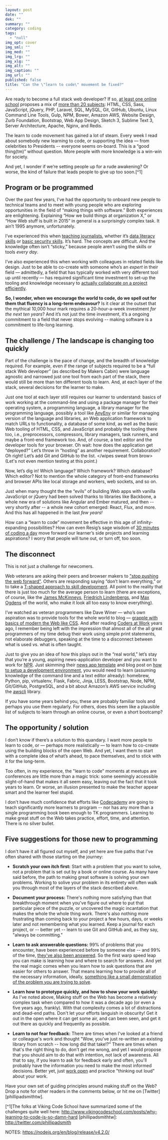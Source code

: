 ```yaml
---
layout: post
date: ""
dek: ""
summary: ""
category: coding
tags: 
  - "null"
img_opt: cover
img_sml: ""
img_med: ""
img_lrg: ""
img_xlg: ""
img_alt: ""
img_caption: ""
img_url: ""
published: false
title: "Can the \"learn to code\" movement be fixed?"
---
```




Are ready to become a full stack web developer? If so, [at least one online school](https://makerscabin.com/web/) proposes a mix of [more than 20 subjects](https://makerscabin.com/web/): HTML, CSS, Sass, JavaScript, jQuery, PHP, Laravel, SQL, MySQL, Git, GitHub, Ubuntu, Linux Command Line Tools, Gulp, NPM, Bower, Amazon AWS, Website Design, Zurb Foundation, Bootstrap, Web App Design, Sketch 3, Sublime Text 3, Server Architecture, Apache, Nginx, and Redis.

The learn to code movement has gained a lot of steam. Every week I read about somebody new learning to code, or supporting the idea — from celebrities to Presidents -- everyone seems on-board. This is a “good thing(tm)” without question. More people with more knowledge is a win-win for society.

And yet, I wonder if we’re setting people up for a rude awakening? Or worse, the kind of failure that leads people to give up too soon.[^1]

## Program or be programmed
Over the past few years, I’ve had the opportunity to onboard new people to technical teams and to meet with young people who are exploring opportunities in the field of “making things with software.” Both experiences are enlightening. Explaining “How we build things at organization X,” or “How Web stuff is built in 2015” in general is a surprisingly complex task. It ain’t 1995 anymore, unfortunately.

I’ve experienced this when [teaching journalists](tk), whether it’s [data literacy skills](TK) or [basic security skills](tk). It’s hard. The concepts are difficult. And the knowledge often isn’t “sticky,” because people aren’t using the skills or tools _every day_.

I’ve also experienced this when working with colleagues in related fields like design. Just to be able to co-create with someone who’s an *expert* in their field — admittedly, a field that has typically worked with very different tool up until recently — has required significant time investment to set-up the tooling and knowledge necessary to [actually collaborate on a project efficiently](https://github.com/TheTyee/bottom-lines).

**So, I wonder, when we encourage the world to code, do we spell out for them that fluency is a long-term endeavour?** Is it clear at the outset that the mythical 10,000 hour mark requires a 20-hour-a-week investment *for the next ten years*? And it’s not just the time investment, it’s a ongoing commitment to a field that never stops evolving -- making software is a commitment to life-long learning.

## The challenge / The landscape is changing too quickly
Part of the challenge is the pace of change, and the breadth of knowledge required. For example, even if the range of subjects required to be a “full stack Web developer” (as described by Makers Cabin) were language agnostic and narrowed just one tool from each part of the stack, there would still be more than ten different tools to learn. And, at each layer of the stack, several decisions for the learner to make.

Just one tool at each layer still requires our learner to understand: basics of work working at the command-line and using a package manager for their operating system, a programming language, a library manager for the programming language, possibly a tool like [AnyEnv](TK) or similar for managing version of the language and libraries, an Web application framework to match URLs to functionality, a database of some kind, as well as the basic Web tooling of HTML, CSS, and JavaScript and probably the tooling there too, i.e., preprocessors, compressors, library managers, task runners, and maybe a front-end framework too. And, of course, a text editor and the developer tools for your browser. Oh wait: how does the application get “deployed?” Let’s throw in “hosting” as another requirement. Collaboration? Oh right! Let’s add Git and GitHub to the list. </wipes sweat from brow> (Let's not even mention testing at this point.)

Now, let’s dig in! Which language? Which framework? Which database? Which editor? Not to mention the whole category of front-end frameworks and browser APIs like local storage and workers, web sockets, and so on.

Just when many thought the the “evils” of building Web apps with vanilla JavaScript or jQuery had been solved thanks to libraries like Backbone, a whole new era of solutions like Angular and Ember matured, and then -- very shortly after -- a whole new cohort emerged: React, Flux, and more. And this has all happened in the last *few years!*

How can a “learn to code” movement be effective in this age of infinity-expanding possibilities? How can even Resig’s sage wisdom of [30 minutes of coding a day](http://ejohn.org/blog/write-code-every-day/) move forward our learner’s side projects and learning aspirations? I worry that people will tune out, or turn off, too soon.

## The disconnect
This is not just a challenge for newcomers. 

Web veterans are asking their peers and browser makers to ["stop pushing the web forward"](http://www.quirksmode.org/blog/archives/2015/07/stop_pushing_th.html). Others are responding saying “don’t learn everything,” or to take a [T-shaped approach to skill development](http://bradfrost.com/faq/#industry). All point to the reality that there is just too much for the average person to learn (there are exceptions, of course, like the [James McKinneys](TK), [Friedrich Lindenbergs](TK), and [Max Ogdens](TK) of the world, who make it look all too easy to know everything).

I’ve watched as veteran programmers like Dave Winer — who’s own aspiration was to provide tools for the whole world to blog — [grapple with basics of modern the Web like CSS](http://scripting.com/stories/2011/09/02/basicCssQuestion.html). And after reading [Coders at Work](TK) years ago, I remember being left with the impression that almost all of the all great programmers of my time debug their work using simple print statements, not elaborate debuggers, speaking at the time to a disconnect between what is used vs. what is often taught.

Just to give you an idea of how this plays out in the “real world,” let’s stay that you’re a young, aspiring news-application developer and you want to work for [NPR](TK). Just skimming their [news app template](http://blog.apps.npr.org/2014/07/29/everything-our-app-template-does.html) and blog post on [how to setup a development environment](http://blog.apps.npr.org/2013/06/06/how-to-setup-a-developers-environment.html), you would need to learn (assuming knowledge of the command line and a text editor already): homebrew, Python, pip, virtualenv, Flask, Fabric, Jinja, LESS, Bootstrap, Node, NPM, Git/GitHub, PostgreSQL, and a bit about Amazon’s AWS service including the [awscli](https://pypi.python.org/pypi/awscli) library.

If you have some years behind you, these are probably familiar tools and perhaps you use them regularly. For others, does this seem like a plausible list of subjects to learn through an online course, or even a short bootcamp?

## The opportunity / solution
I don’t know if there’s a solution to this quandary. I want more people to learn to code, or — perhaps more realistically —  to learn how to co-create using the building blocks of the open Web. And yet, I want them to start with a complete idea of what’s ahead, to pace themselves, and to stick with it for the long-term.

Too often, in my experience, the "learn to code" moments at meetups are conferences are little more than a magic trick: some seemingly accessible slight-of-hand that makes it all seem easy, leaving out the fact that it took years to learn. Or worse, an illusion presented to make the teacher appear smart and the learner feel stupid.

I don't have much confidence that efforts like [Codecademy](https://www.codecademy.com/) are going to teach significantly more learners to program -- nor has any more than a single programming book been enough to TK programmers. Learning to make great stuff on the Web takes practice, effort, time, and attention. There is no silver bullet.

## Five suggestions for those new to programming
I don't have it all figured out myself, and yet here are five paths that I've often shared with those starting on the journey:

* **Scratch your own itch first:** Start with a problem that you want to solve, not a problem that is set out by a book or online course. As many have said before, the path to making great software is solving your own problems. Working to solive your problem in its entirety will often walk you through most of the layers of the stack described above.

* **Document your process:** There's nothing more satisfying than that breakthrough moment when you've figure out where to put that particular piece of the puzzle, or uncovered the magic incantation that makes the whole the whole thing work. There's also nothing more frustrating than coming back to your project a few hours, days, or weeks later and not remembering what you learned. Keep a journal for each project, or -- better yet -- learn to use Git and GitHub and, as they say, "always be committing." 

* **Learn to ask answerable questions:** 99% of problems that you encounter, have been experienced before by someone else -- and 99% of the time, [they've also been answered](http://stackoverflow.com). So the first warp speed leap you can make is learning how and where to search for answers. And yet the real magic comes when you learn how to ask questions that are easier for others to answer. That means learning how to provide all of the necessary information, ideally, [something like a small demonstration of the problem you are trying to solve](https://github.com/times/doctop/pull/12).

* **Learn how to prototype quickly, and how to show your work quickly:** As I've  noted above, Making stuff on the Web has become a relatively complex task when compared to how it was a decade ago (or even a five years ago, frankly). With that complexity comes a lot of distractions and dead-end paths. Don't let your efforts languish in obscurity! Get it out in the open where it can get some air, and can been seen, and get it out there as quickly and frequently as possible. 

* **Learn to not fear feedback:** There are times when I've looked at a friend or colleague's work and thought "Wow, you've just re-written an existing library from scratch -- how long did that take!?" There are times when that's the right thing to do, don't get me wrong, and yet I would propose that you should aim to do that with intention, not lack of awareness. All that to say, if you learn to ask for feedback early and often, you'll probably have the information you need to make the most informed decisions. Better yet, just [work open](http://blog.workopen.org) and practice "thinking out loud" about your work.

Have your own set of guiding principles around making stuff on the Web? Drop a note for other readers in the comments below, or hit me on [Twitter][phillipadsmithtw].

[^1]The folks at Viking Code School have summarized some of the challenges quite well here: http://www.vikingcodeschool.com/posts/why-learning-to-code-is-so-damn-hard
[phillipadsmithtw]: http://twitter.com/phillipadsmith

NOTES:
https://nodejs.org/en/blog/release/v4.2.0/
